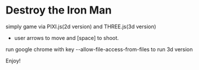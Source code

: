 # Destroy the Iron Man

simply game via PIXI.js(2d version) and THREE.js(3d version)

* user arrows to move and [space] to shoot.

run google chrome with key --allow-file-access-from-files to run 3d version

Enjoy!

